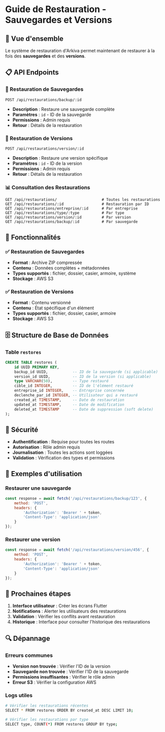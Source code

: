 # Guide de Restauration - Sauvegardes et Versions

## 🎯 Vue d'ensemble

Le système de restauration d'Arkiva permet maintenant de restaurer à la fois des **sauvegardes** et des **versions**.

## 📋 API Endpoints

### 🔄 Restauration de Sauvegardes
```http
POST /api/restaurations/backup/:id
```
- **Description** : Restaure une sauvegarde complète
- **Paramètres** : `id` - ID de la sauvegarde
- **Permissions** : Admin requis
- **Retour** : Détails de la restauration

### 📝 Restauration de Versions
```http
POST /api/restaurations/version/:id
```
- **Description** : Restaure une version spécifique
- **Paramètres** : `id` - ID de la version
- **Permissions** : Admin requis
- **Retour** : Détails de la restauration

### 📊 Consultation des Restaurations
```http
GET /api/restaurations/                    # Toutes les restaurations
GET /api/restaurations/:id                 # Restauration par ID
GET /api/restaurations/entreprise/:id      # Par entreprise
GET /api/restaurations/type/:type          # Par type
GET /api/restaurations/version/:id         # Par version
GET /api/restaurations/backup/:id          # Par sauvegarde
```

## 🔧 Fonctionnalités

### ✅ Restauration de Sauvegardes
- **Format** : Archive ZIP compressée
- **Contenu** : Données complètes + métadonnées
- **Types supportés** : fichier, dossier, casier, armoire, système
- **Stockage** : AWS S3

### ✅ Restauration de Versions
- **Format** : Contenu versionné
- **Contenu** : État spécifique d'un élément
- **Types supportés** : fichier, dossier, casier, armoire
- **Stockage** : AWS S3

## 🗄️ Structure de Base de Données

### Table `restores`
```sql
CREATE TABLE restores (
    id UUID PRIMARY KEY,
    backup_id UUID,           -- ID de la sauvegarde (si applicable)
    version_id UUID,          -- ID de la version (si applicable)
    type VARCHAR(50),         -- Type restauré
    cible_id INTEGER,         -- ID de l'élément restauré
    entreprise_id INTEGER,    -- Entreprise concernée
    declenche_par_id INTEGER, -- Utilisateur qui a restauré
    created_at TIMESTAMP,     -- Date de restauration
    updated_at TIMESTAMP,     -- Date de modification
    deleted_at TIMESTAMP      -- Date de suppression (soft delete)
);
```

## 🔐 Sécurité

- **Authentification** : Requise pour toutes les routes
- **Autorisation** : Rôle admin requis
- **Journalisation** : Toutes les actions sont loggées
- **Validation** : Vérification des types et permissions

## 📝 Exemples d'utilisation

### Restaurer une sauvegarde
```javascript
const response = await fetch('/api/restaurations/backup/123', {
    method: 'POST',
    headers: {
        'Authorization': 'Bearer ' + token,
        'Content-Type': 'application/json'
    }
});
```

### Restaurer une version
```javascript
const response = await fetch('/api/restaurations/version/456', {
    method: 'POST',
    headers: {
        'Authorization': 'Bearer ' + token,
        'Content-Type': 'application/json'
    }
});
```

## 🚀 Prochaines étapes

1. **Interface utilisateur** : Créer les écrans Flutter
2. **Notifications** : Alerter les utilisateurs des restaurations
3. **Validation** : Vérifier les conflits avant restauration
4. **Historique** : Interface pour consulter l'historique des restaurations

## 🔍 Dépannage

### Erreurs communes
- **Version non trouvée** : Vérifier l'ID de la version
- **Sauvegarde non trouvée** : Vérifier l'ID de la sauvegarde
- **Permissions insuffisantes** : Vérifier le rôle admin
- **Erreur S3** : Vérifier la configuration AWS

### Logs utiles
```bash
# Vérifier les restaurations récentes
SELECT * FROM restores ORDER BY created_at DESC LIMIT 10;

# Vérifier les restaurations par type
SELECT type, COUNT(*) FROM restores GROUP BY type;
``` 